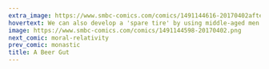 ```yaml
---
extra_image: https://www.smbc-comics.com/comics/1491144616-20170402after.png
hovertext: We can also develop a 'spare tire' by using middle-aged men as wheels for many generations.
image: https://www.smbc-comics.com/comics/1491144598-20170402.png
next_comic: moral-relativity
prev_comic: monastic
title: A Beer Gut
---
```


